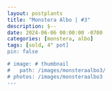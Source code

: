 ```yaml
---
layout: postplants
title: "Monstera Albo | #3"
description: $--
date: 2024-06-06 00:00:00 -0700
categories: [monstera, albo]
tags: [sold, 4" pot]
pin: false

# image: # thumbnail
#   path: /images/monsteraalbo3/
# photos: /images/monsteraalbo3
---
```

